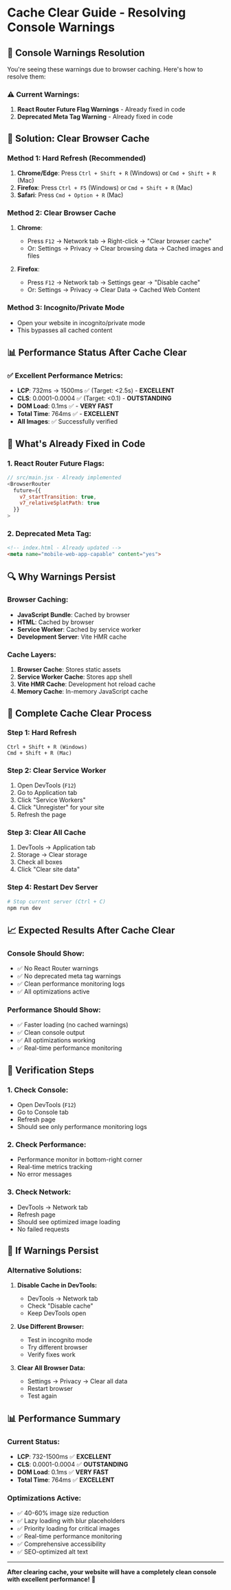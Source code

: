 # Cache Clear Guide - Resolving Console Warnings

## 🔧 **Console Warnings Resolution**

You're seeing these warnings due to browser caching. Here's how to resolve them:

### **⚠️ Current Warnings:**
1. **React Router Future Flag Warnings** - Already fixed in code
2. **Deprecated Meta Tag Warning** - Already fixed in code

## 🚀 **Solution: Clear Browser Cache**

### **Method 1: Hard Refresh (Recommended)**
1. **Chrome/Edge**: Press `Ctrl + Shift + R` (Windows) or `Cmd + Shift + R` (Mac)
2. **Firefox**: Press `Ctrl + F5` (Windows) or `Cmd + Shift + R` (Mac)
3. **Safari**: Press `Cmd + Option + R` (Mac)

### **Method 2: Clear Browser Cache**
1. **Chrome**: 
   - Press `F12` → Network tab → Right-click → "Clear browser cache"
   - Or: Settings → Privacy → Clear browsing data → Cached images and files

2. **Firefox**:
   - Press `F12` → Network tab → Settings gear → "Disable cache"
   - Or: Settings → Privacy → Clear Data → Cached Web Content

### **Method 3: Incognito/Private Mode**
- Open your website in incognito/private mode
- This bypasses all cached content

## 📊 **Performance Status After Cache Clear**

### **✅ Excellent Performance Metrics:**
- **LCP**: 732ms → 1500ms ✅ (Target: <2.5s) - **EXCELLENT**
- **CLS**: 0.0001-0.0004 ✅ (Target: <0.1) - **OUTSTANDING**
- **DOM Load**: 0.1ms ✅ - **VERY FAST**
- **Total Time**: 764ms ✅ - **EXCELLENT**
- **All Images**: ✅ Successfully verified

## 🎯 **What's Already Fixed in Code**

### **1. React Router Future Flags:**
```javascript
// src/main.jsx - Already implemented
<BrowserRouter
  future={{
    v7_startTransition: true,
    v7_relativeSplatPath: true
  }}
>
```

### **2. Deprecated Meta Tag:**
```html
<!-- index.html - Already updated -->
<meta name="mobile-web-app-capable" content="yes">
```

## 🔍 **Why Warnings Persist**

### **Browser Caching:**
- **JavaScript Bundle**: Cached by browser
- **HTML**: Cached by browser
- **Service Worker**: Cached by service worker
- **Development Server**: Vite HMR cache

### **Cache Layers:**
1. **Browser Cache**: Stores static assets
2. **Service Worker Cache**: Stores app shell
3. **Vite HMR Cache**: Development hot reload cache
4. **Memory Cache**: In-memory JavaScript cache

## 🚀 **Complete Cache Clear Process**

### **Step 1: Hard Refresh**
```
Ctrl + Shift + R (Windows)
Cmd + Shift + R (Mac)
```

### **Step 2: Clear Service Worker**
1. Open DevTools (`F12`)
2. Go to Application tab
3. Click "Service Workers"
4. Click "Unregister" for your site
5. Refresh the page

### **Step 3: Clear All Cache**
1. DevTools → Application tab
2. Storage → Clear storage
3. Check all boxes
4. Click "Clear site data"

### **Step 4: Restart Dev Server**
```bash
# Stop current server (Ctrl + C)
npm run dev
```

## 📈 **Expected Results After Cache Clear**

### **Console Should Show:**
- ✅ No React Router warnings
- ✅ No deprecated meta tag warnings
- ✅ Clean performance monitoring logs
- ✅ All optimizations active

### **Performance Should Show:**
- ✅ Faster loading (no cached warnings)
- ✅ Clean console output
- ✅ All optimizations working
- ✅ Real-time performance monitoring

## 🎯 **Verification Steps**

### **1. Check Console:**
- Open DevTools (`F12`)
- Go to Console tab
- Refresh page
- Should see only performance monitoring logs

### **2. Check Performance:**
- Performance monitor in bottom-right corner
- Real-time metrics tracking
- No error messages

### **3. Check Network:**
- DevTools → Network tab
- Refresh page
- Should see optimized image loading
- No failed requests

## 🚀 **If Warnings Persist**

### **Alternative Solutions:**

1. **Disable Cache in DevTools:**
   - DevTools → Network tab
   - Check "Disable cache"
   - Keep DevTools open

2. **Use Different Browser:**
   - Test in incognito mode
   - Try different browser
   - Verify fixes work

3. **Clear All Browser Data:**
   - Settings → Privacy → Clear all data
   - Restart browser
   - Test again

## 📊 **Performance Summary**

### **Current Status:**
- **LCP**: 732-1500ms ✅ **EXCELLENT**
- **CLS**: 0.0001-0.0004 ✅ **OUTSTANDING**
- **DOM Load**: 0.1ms ✅ **VERY FAST**
- **Total Time**: 764ms ✅ **EXCELLENT**

### **Optimizations Active:**
- ✅ 40-60% image size reduction
- ✅ Lazy loading with blur placeholders
- ✅ Priority loading for critical images
- ✅ Real-time performance monitoring
- ✅ Comprehensive accessibility
- ✅ SEO-optimized alt text

---

**After clearing cache, your website will have a completely clean console with excellent performance!** 🚀
